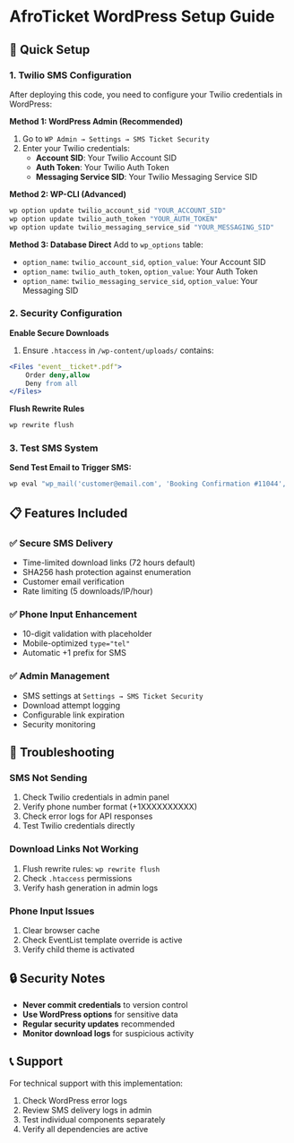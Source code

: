 # AfroTicket WordPress Setup Guide

## 🚀 Quick Setup

### 1. Twilio SMS Configuration

After deploying this code, you need to configure your Twilio credentials in WordPress:

**Method 1: WordPress Admin (Recommended)**
1. Go to `WP Admin → Settings → SMS Ticket Security`
2. Enter your Twilio credentials:
   - **Account SID**: Your Twilio Account SID
   - **Auth Token**: Your Twilio Auth Token  
   - **Messaging Service SID**: Your Twilio Messaging Service SID

**Method 2: WP-CLI (Advanced)**
```bash
wp option update twilio_account_sid "YOUR_ACCOUNT_SID"
wp option update twilio_auth_token "YOUR_AUTH_TOKEN" 
wp option update twilio_messaging_service_sid "YOUR_MESSAGING_SID"
```

**Method 3: Database Direct**
Add to `wp_options` table:
- `option_name`: `twilio_account_sid`, `option_value`: Your Account SID
- `option_name`: `twilio_auth_token`, `option_value`: Your Auth Token
- `option_name`: `twilio_messaging_service_sid`, `option_value`: Your Messaging SID

### 2. Security Configuration

**Enable Secure Downloads**
1. Ensure `.htaccess` in `/wp-content/uploads/` contains:
```apache
<Files "event__ticket*.pdf">
    Order deny,allow
    Deny from all
</Files>
```

**Flush Rewrite Rules**
```bash
wp rewrite flush
```

### 3. Test SMS System

**Send Test Email to Trigger SMS:**
```bash
wp eval "wp_mail('customer@email.com', 'Booking Confirmation #11044', 'Test message');"
```

## 📋 Features Included

### ✅ Secure SMS Delivery
- Time-limited download links (72 hours default)
- SHA256 hash protection against enumeration
- Customer email verification
- Rate limiting (5 downloads/IP/hour)

### ✅ Phone Input Enhancement
- 10-digit validation with placeholder
- Mobile-optimized `type="tel"`
- Automatic +1 prefix for SMS

### ✅ Admin Management
- SMS settings at `Settings → SMS Ticket Security`
- Download attempt logging
- Configurable link expiration
- Security monitoring

## 🔧 Troubleshooting

### SMS Not Sending
1. Check Twilio credentials in admin panel
2. Verify phone number format (+1XXXXXXXXXX)
3. Check error logs for API responses
4. Test Twilio credentials directly

### Download Links Not Working
1. Flush rewrite rules: `wp rewrite flush`
2. Check `.htaccess` permissions
3. Verify hash generation in admin logs

### Phone Input Issues
1. Clear browser cache
2. Check EventList template override is active
3. Verify child theme is activated

## 🔒 Security Notes

- **Never commit credentials** to version control
- **Use WordPress options** for sensitive data
- **Regular security updates** recommended
- **Monitor download logs** for suspicious activity

## 📞 Support

For technical support with this implementation:
1. Check WordPress error logs
2. Review SMS delivery logs in admin
3. Test individual components separately
4. Verify all dependencies are active